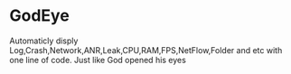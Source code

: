 # GodEye
Automaticly disply Log,Crash,Network,ANR,Leak,CPU,RAM,FPS,NetFlow,Folder and etc with one line of code. Just like God opened his eyes

